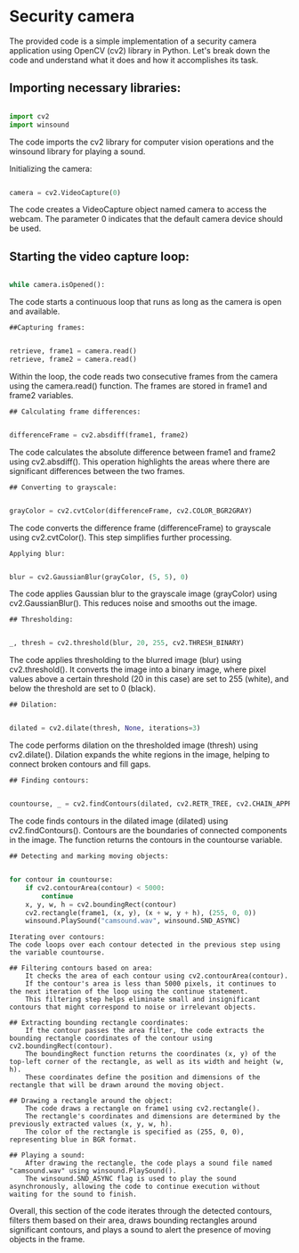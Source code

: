 # Security camera

The provided code is a simple implementation of a security camera application using OpenCV (cv2) library in Python.
Let's break down the code and understand what it does and how it accomplishes its task.

## Importing necessary libraries:

```python

import cv2
import winsound
```

The code imports the cv2 library for computer vision operations and the winsound library for playing a sound.

Initializing the camera:

```python

camera = cv2.VideoCapture(0)
```

The code creates a VideoCapture object named camera to access the webcam. The parameter 0 indicates that the default camera device should be used.

## Starting the video capture loop:

```python

while camera.isOpened():
```

The code starts a continuous loop that runs as long as the camera is open and available.

    ##Capturing frames:

```python

retrieve, frame1 = camera.read()
retrieve, frame2 = camera.read()
```

Within the loop, the code reads two consecutive frames from the camera using the camera.read() function. The frames are stored in frame1 and frame2 variables.

    ## Calculating frame differences:

```python

differenceFrame = cv2.absdiff(frame1, frame2)
```

The code calculates the absolute difference between frame1 and frame2 using cv2.absdiff(). This operation highlights the areas where there are significant differences between the two frames.

    ## Converting to grayscale:

```python

grayColor = cv2.cvtColor(differenceFrame, cv2.COLOR_BGR2GRAY)
```

The code converts the difference frame (differenceFrame) to grayscale using cv2.cvtColor(). This step simplifies further processing.

    Applying blur:

```python

blur = cv2.GaussianBlur(grayColor, (5, 5), 0)
```

The code applies Gaussian blur to the grayscale image (grayColor) using cv2.GaussianBlur(). This reduces noise and smooths out the image.

    ## Thresholding:

```python

_, thresh = cv2.threshold(blur, 20, 255, cv2.THRESH_BINARY)
```

The code applies thresholding to the blurred image (blur) using cv2.threshold(). It converts the image into a binary image, where pixel values above a certain threshold (20 in this case) are set to 255 (white), and below the threshold are set to 0 (black).

    ## Dilation:

```python

dilated = cv2.dilate(thresh, None, iterations=3)
```

The code performs dilation on the thresholded image (thresh) using cv2.dilate(). Dilation expands the white regions in the image, helping to connect broken contours and fill gaps.

    ## Finding contours:

```python

countourse, _ = cv2.findContours(dilated, cv2.RETR_TREE, cv2.CHAIN_APPROX_SIMPLE)
```

The code finds contours in the dilated image (dilated) using cv2.findContours(). Contours are the boundaries of connected components in the image. The function returns the contours in the countourse variable.

    ## Detecting and marking moving objects:

```python

for contour in countourse:
    if cv2.contourArea(contour) < 5000:
        continue
    x, y, w, h = cv2.boundingRect(contour)
    cv2.rectangle(frame1, (x, y), (x + w, y + h), (255, 0, 0))
    winsound.PlaySound("camsound.wav", winsound.SND_ASYNC)
```

    Iterating over contours:
    The code loops over each contour detected in the previous step using the variable countourse.

    ## Filtering contours based on area:
        It checks the area of each contour using cv2.contourArea(contour).
        If the contour's area is less than 5000 pixels, it continues to the next iteration of the loop using the continue statement.
        This filtering step helps eliminate small and insignificant contours that might correspond to noise or irrelevant objects.

    ## Extracting bounding rectangle coordinates:
        If the contour passes the area filter, the code extracts the bounding rectangle coordinates of the contour using cv2.boundingRect(contour).
        The boundingRect function returns the coordinates (x, y) of the top-left corner of the rectangle, as well as its width and height (w, h).
        These coordinates define the position and dimensions of the rectangle that will be drawn around the moving object.

    ## Drawing a rectangle around the object:
        The code draws a rectangle on frame1 using cv2.rectangle().
        The rectangle's coordinates and dimensions are determined by the previously extracted values (x, y, w, h).
        The color of the rectangle is specified as (255, 0, 0), representing blue in BGR format.

    ## Playing a sound:
        After drawing the rectangle, the code plays a sound file named "camsound.wav" using winsound.PlaySound().
        The winsound.SND_ASYNC flag is used to play the sound asynchronously, allowing the code to continue execution without waiting for the sound to finish.

Overall, this section of the code iterates through the detected contours, filters them based on their area, draws bounding rectangles around significant contours, and plays a sound to alert the presence of moving objects in the frame.

